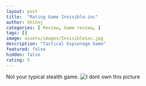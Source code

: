 ```yaml
---
layout: post
title:  "Rating Game Invisible.inc"
author: Shlhnj
categories: [ Review, Game review, ]
tags: []
image: assets/images/Invisibleinc.jpg
description: "Tactical Espionage Game"
featured: false
hidden: false
rating: 5
---
```


Not your typical stealth game.
![I dont own this picture]("assets/images/Invisibleincgraph.jpg")

